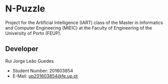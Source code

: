 # N-Puzzle

Project for the Artificial Intelligence (IART) class of the Master in Informatics and Computer Engineering (MIEIC) at the Faculty of Engineering of the University of Porto (FEUP). 

## Developer 

Rui Jorge Leão Guedes
* Student Number: 201603854
* E-Mail: up201603854@fe.up.pt
